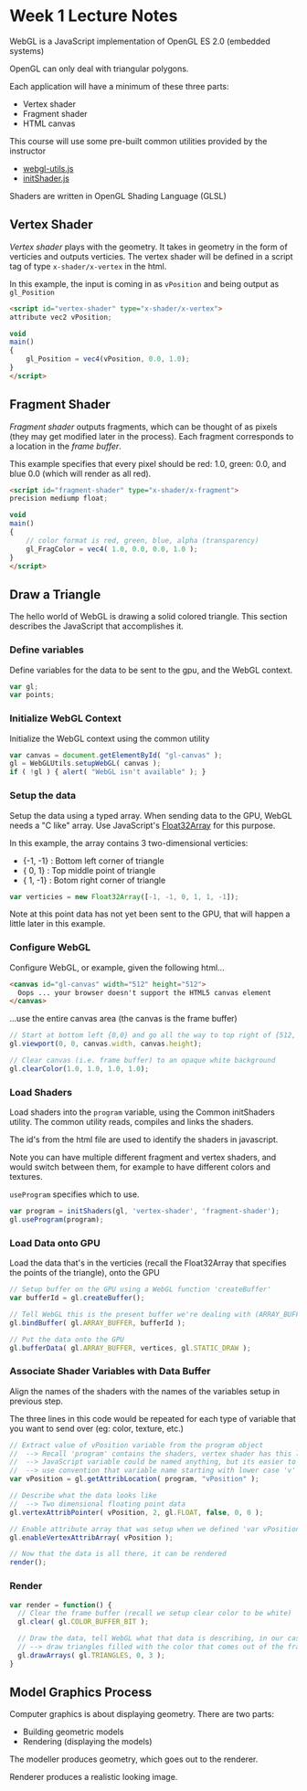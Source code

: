 # Week 1 Lecture Notes

WebGL is a JavaScript implementation of OpenGL ES 2.0 (embedded systems)

OpenGL can only deal with triangular polygons.

Each application will have a minimum of these three parts:

* Vertex shader
* Fragment shader
* HTML canvas

This course will use some pre-built common utilities provided by the instructor

* [webgl-utils.js](../Common/webgl-utils.js)
* [initShader.js](../Common/initShaders.js)

Shaders are written in OpenGL Shading Language (GLSL)

## Vertex Shader

_Vertex shader_ plays with the geometry. It takes in geometry in the form of verticies and outputs verticies.
The vertex shader will be defined in a script tag of type `x-shader/x-vertex` in the html.

In this example, the input is coming in as `vPosition` and being output as `gl_Position`

```html
<script id="vertex-shader" type="x-shader/x-vertex">
attribute vec2 vPosition;

void
main()
{
    gl_Position = vec4(vPosition, 0.0, 1.0);
}
</script>
```

## Fragment Shader

_Fragment shader_ outputs fragments, which can be thought of as pixels (they may get modified later in the process).
Each fragment corresponds to a location in the _frame buffer_.

This example specifies that every pixel should be red: 1.0, green: 0.0, and blue 0.0 (which will render as all red).

```html
<script id="fragment-shader" type="x-shader/x-fragment">
precision mediump float;

void
main()
{
    // color format is red, green, blue, alpha (transparency)
    gl_FragColor = vec4( 1.0, 0.0, 0.0, 1.0 );
}
</script>
```

## Draw a Triangle

The hello world of WebGL is drawing a solid colored triangle.
This section describes the JavaScript that accomplishes it.

### Define variables

Define variables for the data to be sent to the gpu, and the WebGL context.

```javascript
var gl;
var points;
```

### Initialize WebGL Context

Initialize the WebGL context using the common utility

```javascript
var canvas = document.getElementById( "gl-canvas" );
gl = WebGLUtils.setupWebGL( canvas );
if ( !gl ) { alert( "WebGL isn't available" ); }
```

### Setup the data

Setup the data using a typed array. When sending data to the GPU, WebGL needs a "C like" array.
Use JavaScript's [Float32Array](https://developer.mozilla.org/en-US/docs/Web/JavaScript/Reference/Global_Objects/Float32Array) for this purpose.

In this example, the array contains 3 two-dimensional verticies:
* {-1, -1} : Bottom left corner of triangle
* { 0,  1} : Top middle point of triangle
* { 1, -1} : Botom right corner of triangle

```javascript
var verticies = new Float32Array([-1, -1, 0, 1, 1, -1]);
```

Note at this point data has not yet been sent to the GPU, that will happen a little later in this example.

### Configure WebGL

Configure WebGL, or example, given the following html...

```html
<canvas id="gl-canvas" width="512" height="512">
  Oops ... your browser doesn't support the HTML5 canvas element
</canvas>

```

...use the entire canvas area (the canvas is the frame buffer)

```javascript
// Start at bottom left {0,0} and go all the way to top right of {512, 512} which is the canvas width and height respectively.
gl.viewport(0, 0, canvas.width, canvas.height);

// Clear canvas (i.e. frame buffer) to an opaque white background
gl.clearColor(1.0, 1.0, 1.0, 1.0);
```

### Load Shaders

Load shaders into the `program` variable, using the Common initShaders utility.
The common utility reads, compiles and links the shaders.

The id's from the html file are used to identify the shaders in javascript.

Note you can have multiple different fragment and vertex shaders,
and would switch between them, for example to have different colors and textures.

`useProgram` specifies which to use.

```javascript
var program = initShaders(gl, 'vertex-shader', 'fragment-shader');
gl.useProgram(program);
```

### Load Data onto GPU

Load the data that's in the verticies (recall the Float32Array that specifies the points of the triangle), onto the GPU

```javascript
// Setup buffer on the GPU using a WebGL function 'createBuffer'
var bufferId = gl.createBuffer();

// Tell WebGL this is the present buffer we're dealing with (ARRAY_BUFFER means its just a simple array)
gl.bindBuffer( gl.ARRAY_BUFFER, bufferId );

// Put the data onto the GPU
gl.bufferData( gl.ARRAY_BUFFER, vertices, gl.STATIC_DRAW );
```

### Associate Shader Variables with Data Buffer

Align the names of the shaders with the names of the variables setup in previous step.

The three lines in this code would be repeated for each type of variable that you want to send over (eg: color, texture, etc.)

```javascript
// Extract value of vPosition variable from the program object
//  --> Recall 'program' contains the shaders, vertex shader has this line: gl_Position = vec4(vPosition, 0.0, 1.0);)
//  --> JavaScript variable could be named anything, but its easier to read the code if named the same as variable in vertex shader
//  --> use convention that variable name starting with lower case 'v' represents a vertex shader (and f for fragment shader)
var vPosition = gl.getAttribLocation( program, "vPosition" );

// Describe what the data looks like
//  --> Two dimensional floating point data
gl.vertexAttribPointer( vPosition, 2, gl.FLOAT, false, 0, 0 );

// Enable attribute array that was setup when we defined 'var vPosition = ...'
gl.enableVertexAttribArray( vPosition );

// Now that the data is all there, it can be rendered
render();
```

### Render

```javascript
var render = function() {
  // Clear the frame buffer (recall we setup clear color to be white)
  gl.clear( gl.COLOR_BUFFER_BIT );

  // Draw the data, tell WebGL what that data is describing, in our case, a single triangle because we only defined 3 verticies
  // --> draw triangles filled with the color that comes out of the fragment shader, starting with the first one (number 0), and there's 3 of them
  gl.drawArrays( gl.TRIANGLES, 0, 3 );
}
```

## Model Graphics Process

Computer graphics is about displaying geometry. There are two parts:
* Building geometric models
* Rendering (displaying the models)

The modeller produces geometry, which goes out to the renderer.

Renderer produces a realistic looking image.
